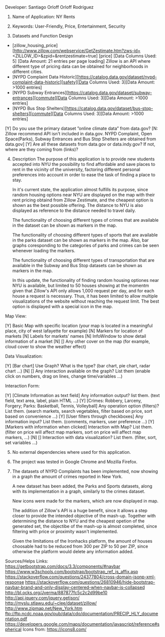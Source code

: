 Developer: Santiago Orloff Orloff Rodríguez

1. Name of Application: NY Rents

2. Keywords: User-Friendly, Price, Entertainment, Security

3. Datasets and Function Design

-	[zillow_housing_price] [http://www.zillow.com/webservice/GetZestimate.htm?zws-id=<ZILLOW_ID>&zpid=<ZPID>&rentzestimate=true]
	[price] [Data Columns Used: 5] [Data Amount: 21 entries per page loading]
	Zillow is an API where different type of pricing data can be obtained for neighborhoods in different cities.
-   [NYPD Complaint Data Historic][https://catalog.data.gov/dataset/nypd-complaint-data-historic][safety][Data Columns Used: 3][Data Amount: >1000 entries]
- 	[NYPD Subway Entrances][https://catalog.data.gov/dataset/subway-entrances][commute][Data Columns Used: 3][Data Amount: >1000 entries]
-	[NYPD Bus Stop Shelters][https://catalog.data.gov/dataset/bus-stop-shelters][commute][Data Columns Used: 3][Data Amount: >1000 entries]
	
[Y] Do you use the primary dataset ”online climate data” from data.gov?
[N: Zillow recommend API isn't included in data.gov. NYPD Complaint, Open Space(Parks), Subway Entrances and Bus Stop Shelters are obtained from data.gov]
[Y] Are all these datasets from data.gov or data.indy.gov? If not, where are they coming from (links)?

4. Description
	The purpose of this application is to provide new students accepted into NYU the possibility to find 
	affordable and save places to rent in the vicinity of the university, factoring different personal
	preferences	into account in order to ease the task of finding a place to stay.
	
	In it's current state, the application almost fulfills its purpose, since random housing options near NYU are displayed
	on the map with their rent pricing obtaind from Zillow Zestimate, and the cheapest option is shown as the best possible
	offering. The distance to NYU is also displayed as reference to the distance needed to travel daily.
	
	The functionality of choosing different types of crimes that are available in the dataset can be shown
	as markers in the map.
	
	The functionality of choosing different types of sports that are available in the  parks dataset can be shown
	as markers in the map. Also, bar graphs coresponding to the categories of parks and crimes can be seen whenever loading the markers.
	
	The functionality of choosing different types of transportation that are available in the Subway and Bus Stop datasets can be shown
	as markers in the map.
	
	In this update, the functionality of finding random housing optiones near NYU is available, but limited to 50 houses showing at the momentm
	given that Zillow's API only allows 1,000 request per day, and for each house a request is necessary. Thus, it has been limited to allow multiple
	visualizations of the website without reaching the request limit. The best option is displayed with a special icon in the map.

Map View:

[Y] Basic Map with specific location (your map is located in a meaningful place, city of west lafayette for example)
[N] Markers for location of markets
[N] Labels for markets' names
[N] InfoWindow to show detail information of a market
[N] [] Any other cover on the map (for example, cloud cover to show the weather effect)

Data Visualization:

[Y] [Bar chart] Use Graph? What is the type? (bar chart, pie chart, radar chart ...)
[N] [] Any interaction available on the graph? List them (enable click on numbers, drag on lines, change time/variables ...)

Interaction Form:

[Y] [Climate Information as text field] Any information output? list them. (text field, text area, label, plain HTML ...)
[Y] [Crimes: Robbery, Larceny, Forgery; Parks: Basketball, Tennis, Volleyball] Any operation option (filters)? List them. (search markets, search vegetables, filter based on price, sort based on convenience ...)
[Y] [User filters through checkboxes] Any information input? List them. (comments, markers, user preference ...)
[Y] [Markers with information when clicked] Interaction with Map? List them. (filter on price will affect map markers, sort on price will affect map markers, ...)
[N] [] Interaction with data visualization? List them. (filter, sort, set variables ...)

5. No external dependencies where used for this application.

6. The project was tested in Google Chrome and Mozilla Firefox.

7. 	The datasets of NYPD Complaints has been implemented, now showing in a graph the amount of crimes reported in New York.
	
	A new dataset has been added, the Parks and Sports datasets, along with its implementation in a graph, similarly to the crimes dataset.
	
	New icons were made for the markers, which are now displayed in map.
	
	The addition of Zillow's API is a huge benefit, since it allows a step closer to provide the intended objective of the mash-up.
	Together with determining the distance to NYU and the cheapest opetion of the generated set, the objectibe of the mash-up is 
	almost completed, since filtering with price or proximity wasn't implemented.
	
	Given the limitations of the Ironhacks platform, the amount of houses choosable had to be reduced from 300 per ZIP to 50 per ZIP, since otherwise
	the platform would delete any information added.

Sources/Helps
Links:  https://getbootstrap.com/docs/3.3/components/#navbar
		https://www.w3schools.com/bootstrap/bootstrap_ref_js_affix.asp
		https://stackoverflow.com/questions/24377804/cross-domain-jsonp-xml-response
		https://stackoverflow.com/questions/26810946/hide-bootstrap-navbar-brand-and-only-display-centered-when-navbar-is-collapsed
		http://bl.ocks.org/Jverma/887877fc5c2c2d99be10
		http://api.jquery.com/jquery.getjson/
		http://myslu.stlawu.edu/~clee/dataset/zillow/
		http://www.zipmap.net/New_York.htm
		ftp://ftp.ncdc.noaa.gov/pub/data/cdo/documentation/PRECIP_HLY_documentation.pdf
		https://developers.google.com/maps/documentation/javascript/reference#spherical
		Icons from: https://icons8.com/